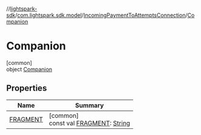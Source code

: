 //[lightspark-sdk](../../../../index.md)/[com.lightspark.sdk.model](../../index.md)/[IncomingPaymentToAttemptsConnection](../index.md)/[Companion](index.md)

# Companion

[common]\
object [Companion](index.md)

## Properties

| Name | Summary |
|---|---|
| [FRAGMENT](-f-r-a-g-m-e-n-t.md) | [common]<br>const val [FRAGMENT](-f-r-a-g-m-e-n-t.md): [String](https://kotlinlang.org/api/latest/jvm/stdlib/kotlin/-string/index.html) |
